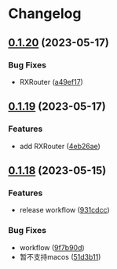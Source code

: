 # Changelog

## [0.1.20](https://github.com/yaochenfeng/RXKit/compare/v0.1.19...v0.1.20) (2023-05-17)


### Bug Fixes

* RXRouter ([a49ef17](https://github.com/yaochenfeng/RXKit/commit/a49ef17763dc612cc67e8e1d9ee554cfcfa26994))

## [0.1.19](https://github.com/yaochenfeng/RXKit/compare/v0.1.18...v0.1.19) (2023-05-17)


### Features

* add RXRouter ([4eb26ae](https://github.com/yaochenfeng/RXKit/commit/4eb26aeb85d2e0a263922a36cbf41e5461e48529))

## [0.1.18](https://github.com/yaochenfeng/RXKit/compare/v0.1.17...v0.1.18) (2023-05-15)


### Features

* release workflow ([931cdcc](https://github.com/yaochenfeng/RXKit/commit/931cdccd8ad19cdeb46835f1881d39ef7aafc925))


### Bug Fixes

* workflow ([9f7b90d](https://github.com/yaochenfeng/RXKit/commit/9f7b90d9a2ebdca31f0ecf9b6f648de2826acab8))
* 暂不支持macos ([51d3b11](https://github.com/yaochenfeng/RXKit/commit/51d3b11824fbac51a3c69786ace4b9ee92d45fed))
